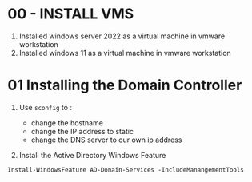 # 00 - INSTALL VMS

1. Installed windows server 2022 as a virtual machine in vmware workstation
2.  Installed windows 11 as a virtual machine in vmware workstation


# 01 Installing the Domain Controller

1. Use `sconfig` to :
    - change the hostname
    - change the IP address to static
    - change the DNS server to our own ip address

2. Install the Active Directory Windows Feature

```shell
Install-WindowsFeature AD-Donain-Services -IncludeManangementTools
```
